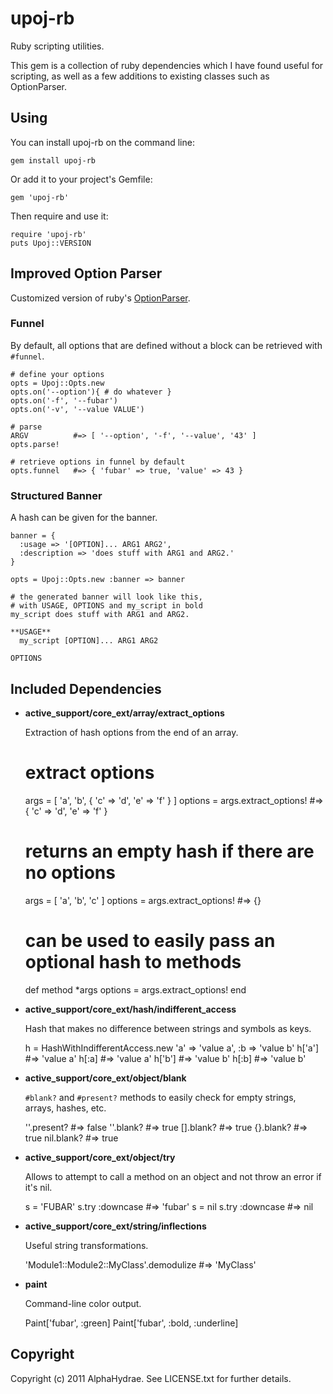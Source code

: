 # upoj-rb

Ruby scripting utilities.

This gem is a collection of ruby dependencies which I have found useful
for scripting, as well as a few additions to existing classes such as
OptionParser.

## Using

You can install upoj-rb on the command line:

    gem install upoj-rb

Or add it to your project's Gemfile:

    gem 'upoj-rb'

Then require and use it:

    require 'upoj-rb'
    puts Upoj::VERSION

## Improved Option Parser

Customized version of ruby's [OptionParser](http://ruby-doc.org/stdlib/libdoc/optparse/rdoc/classes/OptionParser.html).

### Funnel

By default, all options that are defined without a block can
be retrieved with `#funnel`.

    # define your options
    opts = Upoj::Opts.new
    opts.on('--option'){ # do whatever }
    opts.on('-f', '--fubar')
    opts.on('-v', '--value VALUE')

    # parse
    ARGV          #=> [ '--option', '-f', '--value', '43' ]
    opts.parse!

    # retrieve options in funnel by default
    opts.funnel   #=> { 'fubar' => true, 'value' => 43 }

### Structured Banner

A hash can be given for the banner.

    banner = {
      :usage => '[OPTION]... ARG1 ARG2',
      :description => 'does stuff with ARG1 and ARG2.'
    }

    opts = Upoj::Opts.new :banner => banner
    
    # the generated banner will look like this,
    # with USAGE, OPTIONS and my_script in bold
    my_script does stuff with ARG1 and ARG2.

    **USAGE**
      my_script [OPTION]... ARG1 ARG2

    OPTIONS

## Included Dependencies

* __active_support/core_ext/array/extract_options__

  Extraction of hash options from the end of an array.

    # extract options
    args = [ 'a', 'b', { 'c' => 'd', 'e' => 'f' } ]
    options = args.extract_options!   #=> { 'c' => 'd', 'e' => 'f' }

    # returns an empty hash if there are no options
    args = [ 'a', 'b', 'c' ]
    options = args.extract_options!   #=> {}

    # can be used to easily pass an optional hash to methods
    def method *args
      options = args.extract_options!
    end

* __active_support/core_ext/hash/indifferent_access__

  Hash that makes no difference between strings and
  symbols as keys.

    h = HashWithIndifferentAccess.new 'a' => 'value a', :b => 'value b'
    h['a']    #=> 'value a'
    h[:a]     #=> 'value a'
    h['b']    #=> 'value b'
    h[:b]     #=> 'value b'

* __active_support/core_ext/object/blank__

  `#blank?` and `#present?` methods to easily check
  for empty strings, arrays, hashes, etc.

    ''.present?    #=> false
    ''.blank?      #=> true
    [].blank?      #=> true
    {}.blank?      #=> true
    nil.blank?     #=> true

* __active_support/core_ext/object/try__

  Allows to attempt to call a method on an object
  and not throw an error if it's nil.

    s = 'FUBAR'
    s.try :downcase   #=> 'fubar'
    s = nil
    s.try :downcase   #=> nil

* __active_support/core_ext/string/inflections__

  Useful string transformations.

    'Module1::Module2::MyClass'.demodulize   #=> 'MyClass'

* __paint__

  Command-line color output.

    Paint['fubar', :green]
    Paint['fubar', :bold, :underline]

## Copyright

Copyright (c) 2011 AlphaHydrae. See LICENSE.txt for
further details.

